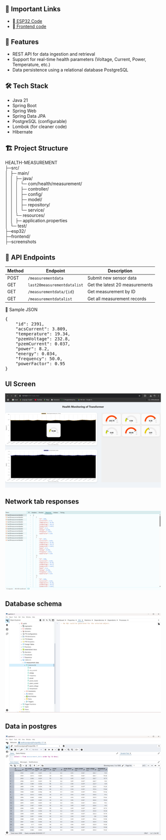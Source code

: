 ## 🔗 Important Links
- 🔗[ ESP32 Code](./esp32/final.ino)
- 🔗[ Frontend code](./frontend/index.html)
## 📌 Features

- REST API for data ingestion and retrieval
- Support for real-time health parameters (Voltage, Current, Power, Temperature, etc.)
- Data persistence using a relational database PostgreSQL

## 🛠️ Tech Stack

- Java 21
- Spring Boot
- Spring Web
- Spring Data JPA
- PostgreSQL (configurable)
- Lombok (for cleaner code)
- Hibernate

## 🏗️ Project Structure
HEALTH-MEASUREMENT<br>
├─src/<br>
│ &nbsp;├─ main/<br>
│ &nbsp;│ &nbsp;├─ java/<br>
│ &nbsp;│ &nbsp;│ &nbsp;└─ com/health/measurement/<br>
│ &nbsp;│ &nbsp;│ &nbsp;├─ controller/<br>
│ &nbsp;│ &nbsp;│ &nbsp;├─ config/ <br>
│ &nbsp;│ &nbsp;│ &nbsp;├─ model/<br>
│ &nbsp;│ &nbsp;│ &nbsp;├─ repository/<br>
│ &nbsp;│ &nbsp;│ &nbsp;└─ service/<br>
│ &nbsp;│ &nbsp;└─ resources/<br>
│ &nbsp;│ &nbsp;├─ application.properties<br>
│ &nbsp;└─ test/<br>
├─esp32/<br>
├─frontend/<br>
├─screenshots

## 📡 API Endpoints
| Method | Endpoint                  | Description                 |
| ------ | ------------------------- | --------------------------- |
| POST   | `/measurementdata`        | Submit new sensor data      |
| GET    | `last20measurementdatalist`        | Get the latest 20 measurements |
| GET    | `/measurementdata/{id}`   | Get measurement by ID       |
| GET    | `/measurementdatalist` | Get all measurement records  |

🧪 Sample JSON
<pre>
{
    "id": 2391,
    "acsCurrent": 3.809,
    "temperature": 19.34,
    "pzemVoltage": 232.8,
    "pzemCurrent": 0.037,
    "power": 8.2,
    "energy": 0.034,
    "frequency": 50.0,
    "powerFactor": 0.95
}
</pre>


## UI Screen
![ UI Screen ](./screenshots/ui_screen.png)
## Network tab responses
![ Network Tab ](./screenshots/network_tab.png)
## Database schema
![ Database schema ](./screenshots/schema.png)
## Data in postgres 
![ Network Tab ](./screenshots/database.png)
